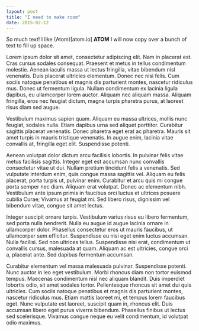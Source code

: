 ```yaml
---
layout: post
title: "I need to make room"
date: 2015-02-12
---
```


So much text! I like (Atom)[atom.io] **ATOM** I will now copy over a bunch of text to fill up space.

Lorem ipsum dolor sit amet, consectetur adipiscing elit. Nam in placerat est. Cras cursus sodales consequat. Praesent et metus in tellus condimentum molestie. Aenean iaculis massa ut lectus fringilla, vitae bibendum nisl venenatis. Duis placerat ultricies elementum. Donec nec nisi felis. Cum sociis natoque penatibus et magnis dis parturient montes, nascetur ridiculus mus. Donec ut fermentum ligula. Nullam condimentum ex lacinia ligula dapibus, eu ullamcorper lorem auctor. Aliquam nec aliquam massa. Aliquam fringilla, eros nec feugiat dictum, magna turpis pharetra purus, at laoreet risus diam sed augue.

Vestibulum maximus sapien quam. Aliquam eu massa ultrices, mollis nunc feugiat, sodales nulla. Etiam dapibus urna sed aliquet porttitor. Curabitur sagittis placerat venenatis. Donec pharetra eget erat ac pharetra. Mauris sit amet turpis in mauris tristique venenatis. In augue enim, lacinia vitae convallis at, fringilla eget elit. Suspendisse potenti.

Aenean volutpat dolor dictum arcu facilisis lobortis. In pulvinar felis vitae metus facilisis sagittis. Integer eget est accumsan nunc convallis consectetur vitae ut dui. Nullam pretium tincidunt felis a venenatis. Sed vulputate interdum enim, quis congue massa sagittis vel. Aliquam eu felis placerat, porta turpis ut, pulvinar enim. Curabitur et arcu quis mi congue porta semper nec diam. Aliquam erat volutpat. Donec ac elementum nibh. Vestibulum ante ipsum primis in faucibus orci luctus et ultrices posuere cubilia Curae; Vivamus at feugiat mi. Sed libero risus, dignissim vel bibendum vitae, congue sit amet lectus.

Integer suscipit ornare turpis. Vestibulum varius risus eu libero fermentum, sed porta nulla hendrerit. Nulla eu augue id augue lacinia ornare in ullamcorper dolor. Phasellus consectetur eros ut mauris faucibus, ut ullamcorper sem efficitur. Suspendisse eu nisi eget enim luctus accumsan. Nulla facilisi. Sed non ultrices tellus. Suspendisse nisi erat, condimentum ut convallis cursus, malesuada at quam. Aliquam ac est ultricies, congue orci a, placerat ante. Sed dapibus fermentum accumsan.

Curabitur elementum vel massa malesuada pulvinar. Suspendisse potenti. Nunc auctor in leo eget vestibulum. Morbi rhoncus diam non tortor euismod tempus. Maecenas condimentum nisl nec aliquam blandit. Duis imperdiet lobortis odio, sit amet sodales tortor. Pellentesque rhoncus sit amet dui quis ultricies. Cum sociis natoque penatibus et magnis dis parturient montes, nascetur ridiculus mus. Etiam mattis laoreet mi, et tempus lorem faucibus eget. Nunc vulputate est laoreet, suscipit quam in, rhoncus elit. Duis accumsan libero eget purus viverra bibendum. Phasellus finibus ut lectus sed scelerisque. Vivamus congue neque eu velit condimentum, id volutpat odio maximus.
